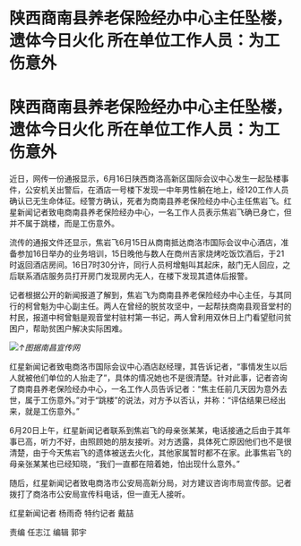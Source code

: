 # 陕西商南县养老保险经办中心主任坠楼，遗体今日火化 所在单位工作人员：为工伤意外

# 陕西商南县养老保险经办中心主任坠楼，遗体今日火化 所在单位工作人员：为工伤意外

近日，网传一份通报显示，6月16日陕西商洛高新区国际会议中心发生一起坠楼事件，公安机关出警后，在酒店一号楼下发现一中年男性躺在地上，经120工作人员确认已无生命体征。经警方确认，死者为商南县养老保险经办中心主任焦岩飞。红星新闻记者致电商南县养老保险经办中心，一名工作人员表示焦岩飞确已身亡，但并不属于跳楼，而是工伤意外。

流传的通报文件还显示，焦岩飞6月15日从商南抵达商洛市国际会议中心酒店，准备参加16日举办的业务培训，15日晚他与数人在商州吉家烧烤吃饭饮酒后，于21时返回酒店房间。16日7时30分许，同行人员柯增魁叫其起床，敲门无人回应，之后联系酒店服务员打开房门发现房内无人，在楼下发现其遗体后报警。

记者根据公开的新闻报道了解到，焦岩飞为商南县养老保险经办中心主任，与其同行的柯曾魁为中心副主任。两人在曾经的脱贫攻坚中，一起帮扶商南县观音堂村的村民，报道中柯曾魁是观音堂村驻村第一书记，两人曾利用双休日上门看望慰问贫困户，帮助贫困户解决实际困难。

![](https://inews.gtimg.com/om_bt/OoL71bAa8KvmyYXbY3-loaFYWldV9Jg5Nkx3hbY-v6OBkAA/1000)_↑图据南昌宣传网_

红星新闻记者致电商洛市国际会议中心酒店赵经理，其告诉记者，“事情发生以后人就被他们单位的人抬走了”，具体的情况她也不是很清楚。针对此事，记者咨询了商南县养老保险经办中心，一名工作人员告诉记者：“焦主任前几天因为意外去世，属于工伤意外。”对于“跳楼”的说法，对方予以否认，并称：“评估结果已经出来，就是工伤意外。”

6月20日上午，红星新闻记者联系到焦岩飞的母亲张某某，电话接通之后由于其年事已高，听力不好，由照顾她的朋友接听。对方透露，具体死亡原因他们也不是很清楚，由于今天焦岩飞的遗体被送去火化，其他家属暂时都不在家。此事焦岩飞的母亲张某某也已经知晓，“我们一直都在陪着她，怕出现什么意外。”

随后，红星新闻记者致电商洛市公安局高新分局，对方建议咨询市局宣传部。记者拨打了商洛市公安局宣传科电话，但一直无人接听。

红星新闻记者 杨雨奇 特约记者 戴喆

责编 任志江 编辑 郭宇

